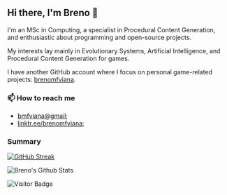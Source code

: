 ## Hi there, I'm Breno 👋

I'm an MSc in Computing, a specialist in Procedural Content Generation, and enthusiastic about programming and open-source projects.

My interests lay mainly in Evolutionary Systems, Artificial Intelligence, and Procedural Content Generation for games.

I have another GitHub account where I focus on personal game-related projects: [brenomfviana](https://github.com/brenomfviana).


### 📫 How to reach me

- [bmfviana@gmail](mailto:bmfviana@gmail);
- [linktr.ee/brenomfviana](https://linktr.ee/brenomfviana);


### Summary

[![GitHub Streak](https://github-readme-streak-stats.herokuapp.com/?user=brenov&theme=white&ring=474b4f&hide_border=true&currStreakNum=24292e&fire=474b4f&currStreakLabel=3d3d3d)](https://git.io/streak-stats)

![Breno's Github Stats](https://github-readme-stats.vercel.app/api?username=brenov&theme=graywhite&count_private=true&show_icons=true)

![Visitor Badge](https://visitor-badge.laobi.icu/badge?page_id=brenov)

<!--
**brenov/brenov** is a ✨ _special_ ✨ repository because its `README.md` (this file) appears on your GitHub profile.

Here are some ideas to get you started:
-->
<!--
- 🎓 I'm currently MSc student in Computer Science at ICMC-USP.
- 🔭 I’m currently working on game content generation.
- 🌱 I’m currently learning Unity3D.
- 👯 I’m looking to collaborate on ...
- 🤔 I’m looking for help with ...
- 💬 Ask me about ...

- 😄 Pronouns: ...
- ⚡ Fun fact: ...
-->
